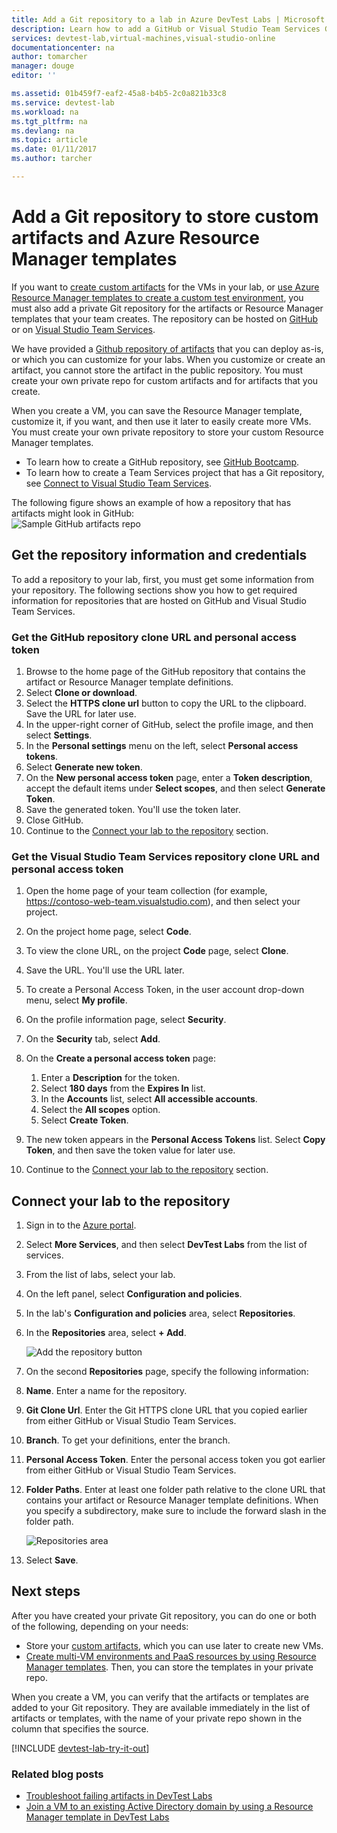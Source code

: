 ```yaml
---
title: Add a Git repository to a lab in Azure DevTest Labs | Microsoft Docs
description: Learn how to add a GitHub or Visual Studio Team Services Git repository for your custom artifacts source in Azure DevTest Labs.
services: devtest-lab,virtual-machines,visual-studio-online
documentationcenter: na
author: tomarcher
manager: douge
editor: ''

ms.assetid: 01b459f7-eaf2-45a8-b4b5-2c0a821b33c8
ms.service: devtest-lab
ms.workload: na
ms.tgt_pltfrm: na
ms.devlang: na
ms.topic: article
ms.date: 01/11/2017
ms.author: tarcher

---
```

# Add a Git repository to store custom artifacts and Azure Resource Manager templates

If you want to [create custom artifacts](devtest-lab-artifact-author.md) for the VMs in your lab, or [use Azure Resource Manager templates to create a custom test environment](devtest-lab-create-environment-from-arm.md), you must also add a private Git repository for the artifacts or Resource Manager templates that your team creates. The repository can be hosted on [GitHub](https://github.com) or on [Visual Studio Team Services](https://visualstudio.com).

We have provided a [Github repository of artifacts](https://github.com/Azure/azure-devtestlab/tree/master/Artifacts) that you can deploy as-is, or which you can customize for your labs. When you customize or create an artifact, you cannot store the artifact in the public repository. You must create your own private repo for custom artifacts and for artifacts that you create. 

When you create a VM, you can save the Resource Manager template, customize it, if you want, and then use it later to easily create more VMs. You must create your own private repository to store your custom Resource Manager templates.  

* To learn how to create a GitHub repository, see [GitHub Bootcamp](https://help.github.com/categories/bootcamp/).
* To learn how to create a Team Services project that has a Git repository, see [Connect to Visual Studio Team Services](https://www.visualstudio.com/get-started/setup/connect-to-visual-studio-online).

The following figure shows an example of how a repository that has artifacts might look in GitHub:  
![Sample GitHub artifacts repo](./media/devtest-lab-add-repo/devtestlab-github-artifact-repo-home.png)

## Get the repository information and credentials
To add a repository to your lab, first, you must get some information from your repository. The following sections show you how to get required information for repositories that are hosted on GitHub and Visual Studio Team Services.

### Get the GitHub repository clone URL and personal access token

1. Browse to the home page of the GitHub repository that contains the artifact or Resource Manager template definitions.
2. Select **Clone or download**.
3. Select the **HTTPS clone url** button to copy the URL to the clipboard. Save the URL for later use.
4. In the upper-right corner of GitHub, select the profile image, and then select **Settings**.
5. In the **Personal settings** menu on the left, select **Personal access tokens**.
6. Select **Generate new token**.
7. On the **New personal access token** page, enter a **Token description**, accept the default items under **Select scopes**, and then select **Generate Token**.
8. Save the generated token. You'll use the token later.
9. Close GitHub.   
10. Continue to the [Connect your lab to the repository](#connect-your-lab-to-the-repository) section.

### Get the Visual Studio Team Services repository clone URL and personal access token

1. Open the home page of your team collection (for example, https://contoso-web-team.visualstudio.com), and then select your project.
2. On the project home page, select **Code**.
3. To view the clone URL, on the project **Code** page, select **Clone**.
4. Save the URL. You'll use the URL later.
5. To create a Personal Access Token, in the user account drop-down menu, select **My profile**.
6. On the profile information page, select **Security**.
7. On the **Security** tab, select **Add**.
8. On the **Create a personal access token** page:

   1. Enter a **Description** for the token.
   2. Select **180 days** from the **Expires In** list.
   3. In the **Accounts** list, select **All accessible accounts**.
   4. Select the **All scopes** option.
   5. Select **Create Token**.
9. The new token appears in the **Personal Access Tokens** list. Select **Copy Token**, and then save the token value for later use.
10. Continue to the [Connect your lab to the repository](#connect-your-lab-to-the-repository) section.

## Connect your lab to the repository
1. Sign in to the [Azure portal](http://go.microsoft.com/fwlink/p/?LinkID=525040).
2. Select **More Services**, and then select **DevTest Labs** from the list of services.
3. From the list of labs, select your lab.   
4. On the left panel, select **Configuration and policies**.
5. In the lab's **Configuration and policies** area, select **Repositories**.
6. In the **Repositories** area, select **+ Add**.

    ![Add the repository button](./media/devtest-lab-add-repo/devtestlab-add-repo.png)
7. On the second **Repositories** page, specify the following information:

  1. **Name**. Enter a name for the repository.
  2. **Git Clone Url**. Enter the Git HTTPS clone URL that you copied earlier from either GitHub or Visual Studio Team Services.
  3. **Branch**. To get your definitions, enter the branch.
  4. **Personal Access Token**. Enter the personal access token you got earlier from either GitHub or Visual Studio Team Services.
  5. **Folder Paths**. Enter at least one folder path relative to the clone URL that contains your artifact or Resource Manager template definitions. When you specify a subdirectory, make sure to include the forward slash in the folder path.

     ![Repositories area](./media/devtest-lab-add-repo/devtestlab-repo-blade.png)
8. Select **Save**.

## Next steps
After you have created your private Git repository, you can do one or both of the following, depending on your needs:
* Store your [custom artifacts](devtest-lab-artifact-author.md), which you can use later to create new VMs.
* [Create multi-VM environments and PaaS resources by using Resource Manager templates](devtest-lab-create-environment-from-arm.md). Then, you can store the templates in your private repo.

When you create a VM, you can verify that the artifacts or templates are added to your Git repository. They are available immediately in the list of artifacts or templates, with the name of your private repo shown in the column that specifies the source. 

[!INCLUDE [devtest-lab-try-it-out](../../includes/devtest-lab-try-it-out.md)]

### Related blog posts
* [Troubleshoot failing artifacts in DevTest Labs](devtest-lab-troubleshoot-artifact-failure.md)
* [Join a VM to an existing Active Directory domain by using a Resource Manager template in DevTest Labs](http://www.visualstudiogeeks.com/blog/DevOps/Join-a-VM-to-existing-AD-domain-using-ARM-template-AzureDevTestLabs)

